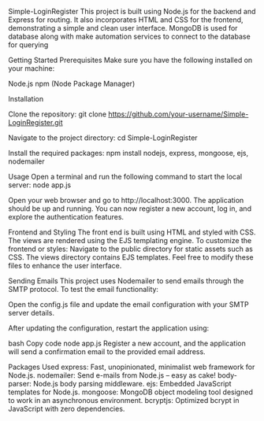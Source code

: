 Simple-LoginRegister
This project is built using Node.js for the backend and Express for routing. It also incorporates HTML and CSS for the frontend, demonstrating a simple and clean user interface. MongoDB is used for database along with make automation services to connect to the database for querying

Getting Started
Prerequisites
Make sure you have the following installed on your machine:

Node.js
npm (Node Package Manager)

Installation

Clone the repository:
git clone https://github.com/your-username/Simple-LoginRegister.git

Navigate to the project directory:
cd Simple-LoginRegister

Install the required packages:
npm install nodejs, express, mongoose, ejs, nodemailer

Usage
Open a terminal and run the following command to start the local server:
node app.js

Open your web browser and go to http://localhost:3000.
The application should be up and running. You can now register a new account, log in, and explore the authentication features.

Frontend and Styling
The front end is built using HTML and styled with CSS. The views are rendered using the EJS templating engine. To customize the frontend or styles:
Navigate to the public directory for static assets such as CSS.
The views directory contains EJS templates. Feel free to modify these files to enhance the user interface.

Sending Emails
This project uses Nodemailer to send emails through the SMTP protocol. To test the email functionality:

Open the config.js file and update the email configuration with your SMTP server details.

After updating the configuration, restart the application using:

bash
Copy code
node app.js
Register a new account, and the application will send a confirmation email to the provided email address.

Packages Used
express: Fast, unopinionated, minimalist web framework for Node.js.
nodemailer: Send e-mails from Node.js – easy as cake!
body-parser: Node.js body parsing middleware.
ejs: Embedded JavaScript templates for Node.js.
mongoose: MongoDB object modeling tool designed to work in an asynchronous environment.
bcryptjs: Optimized bcrypt in JavaScript with zero dependencies.
